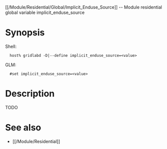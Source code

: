 [[/Module/Residential/Global/Implicit_Enduse_Source]] -- Module residential global variable implicit_enduse_source

# Synopsis
Shell:
~~~
  host% gridlabd -D|--define implicit_enduse_source=<value>
~~~
GLM:
~~~
  #set implicit_enduse_source=<value>
~~~

# Description

TODO

# See also
* [[/Module/Residential]]
